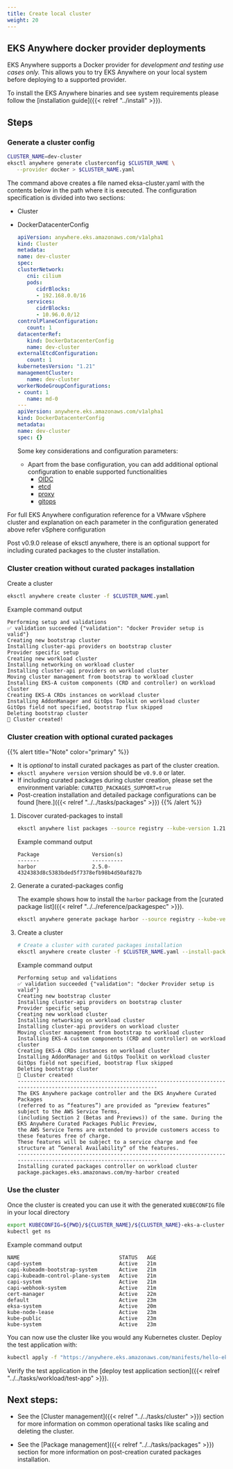 ```yaml
---
title: Create local cluster
weight: 20
---
```


## EKS Anywhere docker provider deployments

EKS Anywhere supports a Docker provider for *development and testing use cases only.* 
This allows you to try EKS Anywhere on your local system before deploying to a supported provider.

To install the EKS Anywhere binaries and see system requirements please follow the [installation guide]({{< relref "../install" >}}).

## Steps

<!-- this content needs to be indented so the numbers are automatically incremented -->
### Generate a cluster config
   ```bash
   CLUSTER_NAME=dev-cluster
   eksctl anywhere generate clusterconfig $CLUSTER_NAME \
      --provider docker > $CLUSTER_NAME.yaml
   ```

The command above creates a file named eksa-cluster.yaml with the contents below in the path where it is executed.
The configuration specification is divided into two sections:

* Cluster
* DockerDatacenterConfig

   ```yaml
   apiVersion: anywhere.eks.amazonaws.com/v1alpha1
   kind: Cluster
   metadata:
   name: dev-cluster
   spec:
   clusterNetwork:
      cni: cilium
      pods:
         cidrBlocks:
         - 192.168.0.0/16
      services:
         cidrBlocks:
         - 10.96.0.0/12
   controlPlaneConfiguration:
      count: 1
   datacenterRef:
      kind: DockerDatacenterConfig
      name: dev-cluster
   externalEtcdConfiguration:
      count: 1
   kubernetesVersion: "1.21"
   managementCluster:
      name: dev-cluster
   workerNodeGroupConfigurations:
   - count: 1
      name: md-0
   ---
   apiVersion: anywhere.eks.amazonaws.com/v1alpha1
   kind: DockerDatacenterConfig
   metadata:
   name: dev-cluster
   spec: {}
   ```

  Some key considerations and configuration parameters:
  * Apart from the base configuration, you can add additional optional configuration to enable supported functionalities
    * [OIDC](https://anywhere.eks.amazonaws.com/docs/reference/clusterspec/oidc/) 
    * [etcd](https://anywhere.eks.amazonaws.com/docs/reference/clusterspec/etcd/)
    * [proxy](https://anywhere.eks.amazonaws.com/docs/reference/clusterspec/proxy/)
    * [gitops](https://anywhere.eks.amazonaws.com/docs/reference/clusterspec/gitops/)


For full EKS Anywhere configuration reference for a VMware vSphere cluster and explanation on each parameter in the configuration generated above refer vSphere configuration

Post v0.9.0 release of eksctl anywhere, there is an optional support for including curated packages to the cluster installation.

### Cluster creation  without curated packages installation
Create a cluster
   ```bash
   eksctl anywhere create cluster -f $CLUSTER_NAME.yaml
   ```
Example command output
   ```
   Performing setup and validations
   ✅ validation succeeded {"validation": "docker Provider setup is valid"}
   Creating new bootstrap cluster
   Installing cluster-api providers on bootstrap cluster
   Provider specific setup
   Creating new workload cluster
   Installing networking on workload cluster
   Installing cluster-api providers on workload cluster
   Moving cluster management from bootstrap to workload cluster
   Installing EKS-A custom components (CRD and controller) on workload cluster
   Creating EKS-A CRDs instances on workload cluster
   Installing AddonManager and GitOps Toolkit on workload cluster
   GitOps field not specified, bootstrap flux skipped
   Deleting bootstrap cluster
   🎉 Cluster created!
   ```
### Cluster creation with optional curated packages
{{% alert title="Note" color="primary" %}}
  * It is *optional* to install curated packages as part of the cluster creation.
  * `eksctl anywhere version` version should be `v0.9.0` or later.
  * If including curated packages during cluster creation, please set the environment variable: `CURATED_PACKAGES_SUPPORT=true`
  * Post-creation installation and detailed package configurations can be found [here.]({{< relref "../../tasks/packages" >}})
    {{% /alert %}}
1. Discover curated-packages to install
   ```bash
   eksctl anywhere list packages --source registry --kube-version 1.21
   ```
   Example command output
   ```                 
   Package                 Version(s)                                       
   -------                 ----------                                       
   harbor                  2.5.0-4324383d8c5383bded5f7378efb98b4d50af827b
   ```
1. Generate a curated-packages config

   The example shows how to install the `harbor` package from the [curated package list]({{< relref "../../reference/packagespec" >}}).
   ```bash
   eksctl anywhere generate package harbor --source registry --kube-version 1.21 > packages.yaml
   ```

1. Create a cluster

   ```bash
   # Create a cluster with curated packages installation
   eksctl anywhere create cluster -f $CLUSTER_NAME.yaml --install-packages packages.yaml
   ```
   Example command output
   ```
   Performing setup and validations
   ✅ validation succeeded {"validation": "docker Provider setup is valid"}
   Creating new bootstrap cluster
   Installing cluster-api providers on bootstrap cluster
   Provider specific setup
   Creating new workload cluster
   Installing networking on workload cluster
   Installing cluster-api providers on workload cluster
   Moving cluster management from bootstrap to workload cluster
   Installing EKS-A custom components (CRD and controller) on workload cluster
   Creating EKS-A CRDs instances on workload cluster
   Installing AddonManager and GitOps Toolkit on workload cluster
   GitOps field not specified, bootstrap flux skipped
   Deleting bootstrap cluster
   🎉 Cluster created!
   ----------------------------------------------------------------------------------------------------------------
   The EKS Anywhere package controller and the EKS Anywhere Curated Packages
   (referred to as “features”) are provided as “preview features” subject to the AWS Service Terms,
   (including Section 2 (Betas and Previews)) of the same. During the EKS Anywhere Curated Packages Public Preview,
   the AWS Service Terms are extended to provide customers access to these features free of charge.
   These features will be subject to a service charge and fee structure at ”General Availability“ of the features.
   ----------------------------------------------------------------------------------------------------------------
   Installing curated packages controller on workload cluster
   package.packages.eks.amazonaws.com/my-harbor created
   ```

### Use the cluster

   Once the cluster is created you can use it with the generated `KUBECONFIG` file in your local directory

   ```bash
   export KUBECONFIG=${PWD}/${CLUSTER_NAME}/${CLUSTER_NAME}-eks-a-cluster.kubeconfig
   kubectl get ns
   ```
   Example command output
   ```
   NAME                                STATUS   AGE
   capd-system                         Active   21m
   capi-kubeadm-bootstrap-system       Active   21m
   capi-kubeadm-control-plane-system   Active   21m
   capi-system                         Active   21m
   capi-webhook-system                 Active   21m
   cert-manager                        Active   22m
   default                             Active   23m
   eksa-system                         Active   20m
   kube-node-lease                     Active   23m
   kube-public                         Active   23m
   kube-system                         Active   23m
   ```

   You can now use the cluster like you would any Kubernetes cluster.
   Deploy the test application with:

   ```bash
   kubectl apply -f "https://anywhere.eks.amazonaws.com/manifests/hello-eks-a.yaml"
   ```

   Verify the test application in the [deploy test application section]({{< relref "../../tasks/workload/test-app" >}}).

## Next steps:
* See the [Cluster management]({{< relref "../../tasks/cluster" >}}) section for more information on common operational tasks like scaling and deleting the cluster.

* See the [Package management]({{< relref "../../tasks/packages" >}}) section for more information on post-creation curated packages installation.
